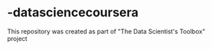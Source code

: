# -datasciencecoursera
This repository was created as part of "The Data Scientist's Toolbox" project
